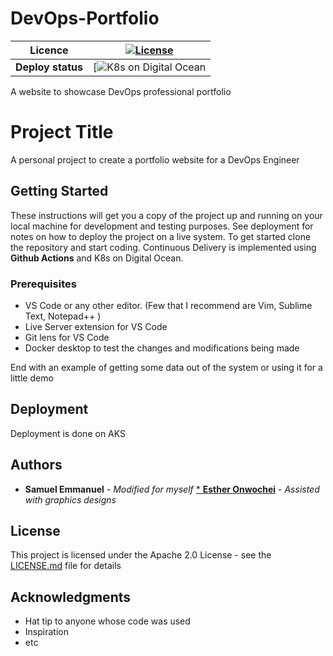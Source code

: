 # DevOps-Portfolio 

| **Licence**  | [![License](https://img.shields.io/badge/License-Apache%202.0-blue.svg)](https://opensource.org/licenses/Apache-2.0)  |
|---|---|
| **Deploy status**  |  [![K8s on Digital Ocean](https://cloud.digitalocean.com) |


A website to showcase DevOps professional portfolio
# Project Title

A personal project to create a portfolio website for a DevOps Engineer

## Getting Started

These instructions will get you a copy of the project up and running on your local machine for development and testing purposes.
See deployment for notes on how to deploy the project on a live system.
To get started clone the repository and start coding. Continuous Delivery is implemented using __Github Actions__ and K8s on Digital Ocean.

### Prerequisites

- VS Code or any other editor. (Few that I recommend are Vim, Sublime Text, Notepad++ )
- Live Server extension for VS Code
- Git lens for VS Code
- Docker desktop to test the changes and modifications being made 


End with an example of getting some data out of the system or using it for a little demo


## Deployment

Deployment is done on AKS

## Authors

* **Samuel Emmanuel** - *Modified for myself*
[* **Esther Onwochei**](https://www.behance.net/estheronwochei_) - *Assisted with graphics designs*

## License

This project is licensed under the Apache 2.0 License - see the [LICENSE.md](LICENSE.md) file for details

## Acknowledgments

* Hat tip to anyone whose code was used
* Inspiration
* etc
